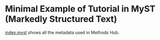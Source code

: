 # Minimal Example of Tutorial in MyST (Markedly Structured Text)

[index.myst](index.myst) shows all the metadata used in Methods Hub.
